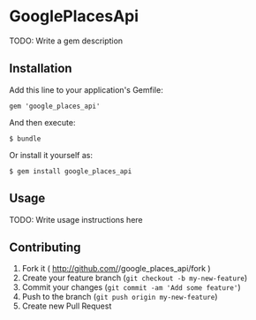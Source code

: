# GooglePlacesApi

TODO: Write a gem description

## Installation

Add this line to your application's Gemfile:

    gem 'google_places_api'

And then execute:

    $ bundle

Or install it yourself as:

    $ gem install google_places_api

## Usage

TODO: Write usage instructions here

## Contributing

1. Fork it ( http://github.com/<my-github-username>/google_places_api/fork )
2. Create your feature branch (`git checkout -b my-new-feature`)
3. Commit your changes (`git commit -am 'Add some feature'`)
4. Push to the branch (`git push origin my-new-feature`)
5. Create new Pull Request

